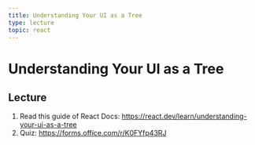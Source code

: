 ```yaml
---
title: Understanding Your UI as a Tree
type: lecture
topic: react
---
```


# Understanding Your UI as a Tree

## Lecture

1. Read this guide of React Docs: https://react.dev/learn/understanding-your-ui-as-a-tree
2. Quiz: https://forms.office.com/r/K0FYfp43RJ
